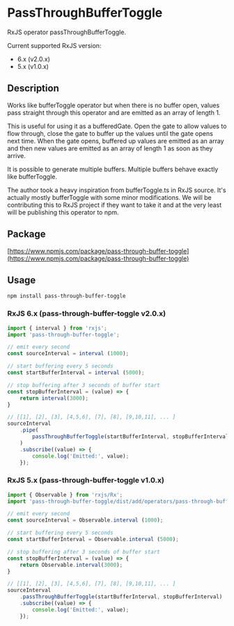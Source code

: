 # PassThroughBufferToggle

RxJS operator passThroughBufferToggle.

Current supported RxJS version:

* 6.x (v2.0.x)
* 5.x (v1.0.x)

## Description

Works like bufferToggle operator but when there is no buffer open, values pass straight through this
operator and are emitted as an array of length 1.

This is useful for using it as a bufferedGate. Open the gate to allow values to flow through, close the
gate to buffer up the values until the gate opens next time. When the gate opens, buffered up values are
emitted as an array and then new values are emitted as an array of length 1 as soon as they arrive.

It is possible to generate multiple buffers. Multiple buffers behave exactly like bufferToggle.

The author took a heavy inspiration from bufferToggle.ts in RxJS source. It's actually mostly bufferToggle
with some minor modifications. We will be contributing this to RxJS project if they want to take it and at
the very least will be publishing this operator to npm.

## Package

[https://www.npmjs.com/package/pass-through-buffer-toggle](https://www.npmjs.com/package/pass-through-buffer-toggle)

## Usage

`npm install pass-through-buffer-toggle`

### RxJS 6.x (pass-through-buffer-toggle v2.0.x)

```typescript
import { interval } from 'rxjs';
import 'pass-through-buffer-toggle';

// emit every second
const sourceInterval = interval (1000);

// start buffering every 5 seconds
const startBufferInterval = interval (5000);

// stop buffering after 3 seconds of buffer start
const stopBufferInterval = (value) => {
    return interval(3000);
}

// [[1], [2], [3], [4,5,6], [7], [8], [9,10,11], ... ]
sourceInterval
    .pipe(
        passThroughBufferToggle(startBufferInterval, stopBufferInterval)
    )
    .subscribe((value) => {
        console.log('Emitted:', value);
    });

```

### RxJS 5.x (pass-through-buffer-toggle v1.0.x)

```typescript
import { Observable } from 'rxjs/Rx';
import 'pass-through-buffer-toggle/dist/add/operators/pass-through-buffer-toggle';

// emit every second
const sourceInterval = Observable.interval (1000);

// start buffering every 5 seconds
const startBufferInterval = Observable.interval (5000);

// stop buffering after 3 seconds of buffer start
const stopBufferInterval = (value) => {
    return Observable.interval(3000);
}

// [[1], [2], [3], [4,5,6], [7], [8], [9,10,11], ... ]
sourceInterval
    .passThroughBufferToggle(startBufferInterval, stopBufferInterval)
    .subscribe((value) => {
        console.log('Emitted:', value);
    });

```
